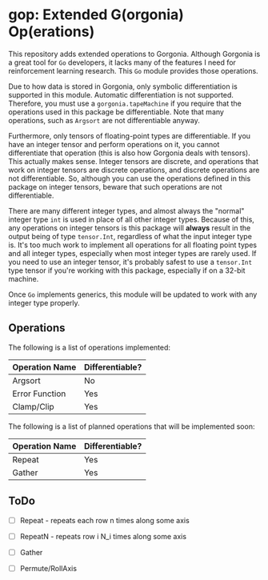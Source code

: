 # gop: Extended G(orgonia) Op(erations)

This repository adds extended operations to Gorgonia. Although Gorgonia
is a great tool for `Go` developers, it lacks many of the features I
need for reinforcement learning research. This `Go` module provides
those operations.

Due to how data is stored in Gorgonia, only symbolic differentiation
is supported in this module. Automatic differentiation is not supported.
Therefore, you must use a `gorgonia.tapeMachine` if you require that
the operations used in this package be differentiable. Note that many
operations, such as `Argsort` are not differentiable anyway.

Furthermore, only tensors of floating-point types are differentiable. If you
have an integer tensor and perform operations on it, you cannot differentiate
that operation (this is also how Gorgonia deals with tensors). This actually
makes sense. Integer tensors are discrete, and operations that work on integer
tensors are discrete operations, and discrete operations are not
differentiable. So, although you can use the operations defined in this package
on integer tensors, beware that such operations are not differentiable.

There are many different integer types, and almost always the "normal" integer
type `int` is used in place of all other integer types. Because of this, any
operations on integer tensors is this package will **always** result in the output
being of type `tensor.Int`, regardless of what the input integer type is. It's
too much work to implement all operations for all floating point types and all
integer types, especially when most integer types are rarely used. If you need
to use an integer tensor, it's probably safest to use a `tensor.Int` type tensor
if you're working with this package, especially if on a 32-bit machine.

Once `Go` implements generics, this module will be updated to work with
any integer type properly.

## Operations

The following is a list of operations implemented:

Operation Name   |   Differentiable?
-----------------|-------------------
Argsort          | No
Error Function   | Yes
Clamp/Clip       | Yes

The following is a list of planned operations that will be implemented soon:

Operation Name   |   Differentiable?
-----------------|-------------------
Repeat           | Yes
Gather           | Yes

## ToDo

* [ ] Repeat - repeats each row n times along some axis

* [ ] RepeatN - repeats row i N_i times along some axis

* [ ] Gather

* [ ] Permute/RollAxis
